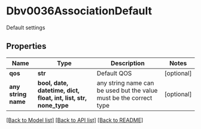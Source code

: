 # Dbv0036AssociationDefault

Default settings

## Properties
Name | Type | Description | Notes
------------ | ------------- | ------------- | -------------
**qos** | **str** | Default QOS | [optional] 
**any string name** | **bool, date, datetime, dict, float, int, list, str, none_type** | any string name can be used but the value must be the correct type | [optional]

[[Back to Model list]](../README.md#documentation-for-models) [[Back to API list]](../README.md#documentation-for-api-endpoints) [[Back to README]](../README.md)


